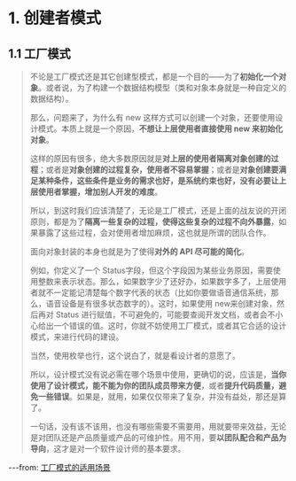 # 1. 创建者模式

## 1.1 工厂模式
> 不论是工厂模式还是其它创建型模式，都是一个目的——为了**初始化一个对象**。或者说，为了构建一个数据结构模型（类和对象本身就是一种自定义的数据结构）。
> 
> 那么，问题来了，为什么有 new 这样方式可以创建一个对象，还要使用设计模式。本质上就是一个原因，**不想让上层使用者直接使用 new 来初始化对象**。
> 
> 这样的原因有很多，绝大多数原因就是**对上层的使用者隔离对象创建的过程**；或者是**对象创建的过程复杂，使用者不容易掌握**；或者是**对象创建要满足某种条件，这些条件是业务的需求也好，是系统约束也好，没有必要让上层使用者掌握，增加别人开发的难度**。
> 
> 所以，到这时我们应该清楚了，无论是工厂模式，还是上面的战友说的开闭原则，都是为了**隔离一些复杂的过程，使得这些复杂的过程不向外暴露**，如果暴露了这些过程，会对使用者增加麻烦，这也就是所谓的团队合作。
> 
> 面向对象封装的本身也就是为了使得**对外的 API 尽可能的简化**。
> 
> 例如，你定义了一个 Status字段，但这个字段因为某些业务原因，需要使用整数来表示状态。那么，如果数字少了还好办，如果数字多了，上层使用者就不一定能记清楚每个数字代表的状态（比如你要做语音通信系统，那么，语音设备是有很多状态数字的）。这时，如果使用 new来创建对象，然后再对 Status 进行赋值，不可避免的，可能要查阅开发文档，或者会不小心给出一个错误的值。这时，你就不妨使用工厂模式，或者其它合适的设计模式，来进行代码的建设。
> 
> 当然，使用枚举也行，这个说白了，就是看设计者的意愿了。
> 
> 所以，设计模式没有说必需在哪个场景中使用，更确切的说，应该是，**当你使用了设计模式，能不能为你的团队成员带来方便**，或者**提升代码质量，避免一些错误**。如果是，就用，如果仅仅带来了复杂，并没有益处，那还是算了。
> 
> 一句话，没有该不该用，也没有哪些需要不需要用，用就要带来效益，无论是对团队还是产品质量或产品的可维护性。用不用，要**以团队配合和产品为导向**，这才是对一个软件设计师的基本要求。

---from: [工厂模式的适用场景](https://segmentfault.com/q/1010000005849224###)